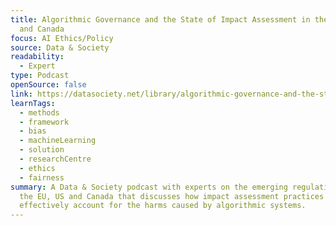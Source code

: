 ```yaml
---
title: Algorithmic Governance and the State of Impact Assessment in the EU, US,
  and Canada
focus: AI Ethics/Policy
source: Data & Society
readability:
  - Expert
type: Podcast
openSource: false
link: https://datasociety.net/library/algorithmic-governance-and-the-state-of-impact-assessment-in-the-eu-us-and-canada/
learnTags:
  - methods
  - framework
  - bias
  - machineLearning
  - solution
  - researchCentre
  - ethics
  - fairness
summary: A Data & Society podcast with experts on the emerging regulations in
  the EU, US and Canada that discusses how impact assessment practices can
  effectively account for the harms caused by algorithmic systems.
---
```

